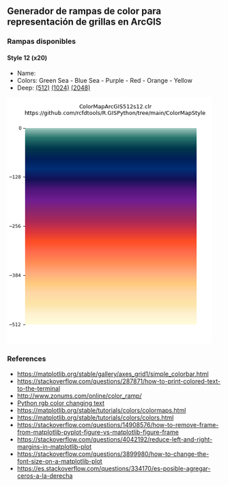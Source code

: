 ## Generador de rampas de color para representación de grillas en ArcGIS


### Rampas disponibles


#### Style 12 (x20)

* Name:
* Colors: Green Sea - Blue Sea - Purple - Red - Orange - Yellow
* Deep: 
[(512)](https://github.com/rcfdtools/R.GISPython/tree/main/ColorMapStyle/Output/ColorMapArcGIS512s12.clr)
[(1024)](https://github.com/rcfdtools/R.GISPython/tree/main/ColorMapStyle/Output/ColorMapArcGIS1024s12.clr)
[(2048)](https://github.com/rcfdtools/R.GISPython/tree/main/ColorMapStyle/Output/ColorMapArcGIS2048s12.clr)

![512](https://github.com/rcfdtools/R.GISPython/blob/main/ColorMapStyle/Output/ColorMapArcGIS512s12.png)


### References

* https://matplotlib.org/stable/gallery/axes_grid1/simple_colorbar.html
* https://stackoverflow.com/questions/287871/how-to-print-colored-text-to-the-terminal
* http://www.zonums.com/online/color_ramp/
* [Python rgb color changing text](https://www.codegrepper.com/code-examples/python/python+rgb+color+changing+text)
* https://matplotlib.org/stable/tutorials/colors/colormaps.html
* https://matplotlib.org/stable/tutorials/colors/colors.html
* https://stackoverflow.com/questions/14908576/how-to-remove-frame-from-matplotlib-pyplot-figure-vs-matplotlib-figure-frame
* https://stackoverflow.com/questions/4042192/reduce-left-and-right-margins-in-matplotlib-plot
* https://stackoverflow.com/questions/3899980/how-to-change-the-font-size-on-a-matplotlib-plot
* https://es.stackoverflow.com/questions/334170/es-posible-agregar-ceros-a-la-derecha